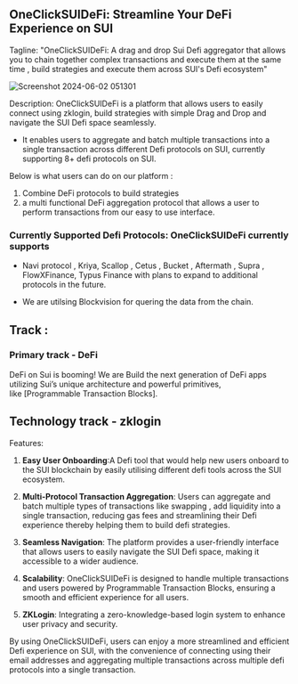 ## OneClickSUIDeFi: Streamline Your DeFi Experience on SUI

Tagline: "OneClickSUIDeFi: A drag and drop Sui Defi aggregator that allows you to chain together complex transactions and execute them at the same time , build strategies and execute them across SUI's Defi ecosystem"

![Screenshot 2024-06-02 051301](https://github.com/kamalbuilds/1clickSuiDefi/assets/95926324/53268801-8c35-45bc-af1f-9cd15d33c737)

Description: OneClickSUIDeFi is a platform that allows users to easily connect using zklogin, build strategies with simple Drag and Drop and navigate the SUI Defi space seamlessly. 

- It enables users to aggregate and batch multiple transactions into a single transaction across different Defi protocols on SUI, currently supporting 8+ defi protocols on SUI.

Below is what users can do on our platform :

1. Combine DeFi protocols to build strategies
2. a multi functional DeFi aggregation protocol that allows a user to perform transactions from our easy to use interface.

### **Currently Supported Defi Protocols**: OneClickSUIDeFi currently supports 

- Navi protocol , Kriya, Scallop , Cetus , Bucket , Aftermath , Supra , FlowXFinance, Typus Finance with plans to expand to additional protocols in the future.

- We are utilsing Blockvision for quering the data from the chain.
## Track :

### Primary track - DeFi

DeFi on Sui is booming! We are Build the next generation of DeFi apps utilizing Sui’s unique architecture and powerful primitives, like [Programmable Transaction Blocks].


## Technology track - zklogin 

Features:

1. **Easy User Onboarding**:A Defi tool that would help new users onboard to the SUI blockchain by easily utilising different defi tools across the SUI ecosystem.

2. **Multi-Protocol Transaction Aggregation**: Users can aggregate and batch multiple types of transactions like swapping , add liquidity into a single transaction, reducing gas fees and streamlining their Defi experience thereby helping them to build defi strategies.

3. **Seamless Navigation**: The platform provides a user-friendly interface that allows users to easily navigate the SUI Defi space, making it accessible to a wider audience.

4. **Scalability**: OneClickSUIDeFi is designed to handle multiple transactions and users powered by Programmable Transaction Blocks, ensuring a smooth and efficient experience for all users.

5. **ZKLogin**: Integrating a zero-knowledge-based login system to enhance user privacy and security.

By using OneClickSUIDeFi, users can enjoy a more streamlined and efficient Defi experience on SUI, with the convenience of connecting using their email addresses and aggregating multiple transactions across multiple defi protocols into a single transaction.